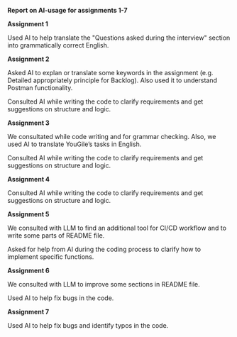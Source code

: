 **Report on AI-usage for assignments 1-7**


**Assignment 1**

Used AI to help translate the "Questions asked during the interview" section into grammatically correct English.


**Assignment 2**

Asked AI to explan or translate some keywords in the assignment (e.g. Detailed appropriately principle for Backlog). Also used it to understand Postman functionality.

Consulted AI while writing the code to clarify requirements and get suggestions on structure and logic.


**Assignment 3**

We consultated while code writing and for grammar checking. Also, we used AI to translate YouGile’s tasks in English.

Consulted AI while writing the code to clarify requirements and get suggestions on structure and logic.


**Assignment 4**

Consulted AI while writing the code to clarify requirements and get suggestions on structure and logic.


**Assignment 5**

We consulted with LLM to find an additional tool for CI/CD workflow and to write some parts of README file.

Asked for help from AI during the coding process to clarify how to implement specific functions.


**Assignment 6**

We consulted with LLM to improve some sections in README file.

Used AI to help fix bugs in the code.


**Assignment 7**

Used AI to help fix bugs and identify typos in the code.
